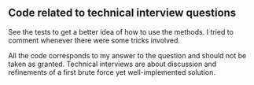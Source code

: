 Code related to technical interview questions
---------------------------------------------

See the tests to get a better idea of how to use the methods. I tried to comment whenever there were some tricks involved.

All the code corresponds to my answer to the question and should not be taken as granted. Technical interviews are about discussion and refinements of a first brute force yet well-implemented solution.
